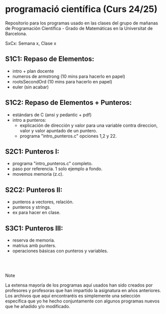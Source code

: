 # programació científica (Curs 24/25)
Repositorio para los programas usado en las clases del grupo de mañanas de Programación Científica - Grado de Matemáticas en la Universitat de Barcelona. 

SxCx: Semana x, Clase x


S1C1: Repaso de Elementos:
--------------------------
- intro + plan docente
- numeros de armstrong (10 mins para hacerlo en papel)
- rootsSecondOrd (10 mins para hacerlo en papel)
- euler (sin acabar)

S1C2: Repaso de Elementos + Punteros:
-------------------------------------
- estándars de C (ansi y pedantic + pdf)
- intro a punteros:
	- explicación de dirección y valor para una variable contra direccion, valor y valor apuntado de un puntero.
	- programa "intro_punteros.c" opciones 1,2 y 22. 

S2C1: Punteros I:
-----------------
- programa "intro_punteros.c" completo.
- paso por referencia. 1 solo ejemplo a fondo.
- movemos memoria (z.c).

S2C2: Punteros II:
------------------
- punteros a vectores, relación.
- punteros y strings.
- ex para hacer en clase.

S3C1: Punteros III:
------------------
- reserva de memoria.
- matrius amb punters.
- operaciones básicas con punteros y variables.



</br></br>
> [!NOTE]
> La extensa mayoría de los programas aquí usados han sido creados por profesores y profesoras que han impartido la asignatura en años anteriores. Los archivos que aquí encontraréis es simplemente una selección específica que yo he hecho conjuntamente con algunos programas nuevos que he añadido y/o modificado.